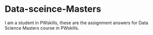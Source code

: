 # Data-sceince-Masters
 I am a student in PWskills, these are the assignment answers for Data Science Masters course in PWskills.
